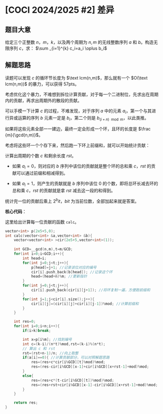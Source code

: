 # [COCI 2024/2025 #2] 差异

## 题目大意

给定三个正整数 $n，m，k$，以及两个周期为 $n,m$ 的无线整数序列 $a$ 和 $b$。构造无限序列 $c$，求： $\sum _{i=1}^{k} c_i=a_i \oplus b_i$

## 解题思路

读题可以发现 $c$ 的循环节长度为 $\text lcm(n,m)$，那么就有一个 $O(\text lcm(n,m))$ 的暴力，可以获得 57pts。

考虑优化这个暴力，不难想到拆位计算贡献，对于每一个二进制位，先求出在周期内的贡献，再求出周期外的散段的贡献。

可以手模一下计算 $c$ 的过程，不难发现，对于序列 $a$ 中的元素 $a_i$，第一个与其进行异或运算的序列 $b$ 元素一定是 $b_i$，第二个则是 $b_{(i+n) \mod m}$，以此类推。

如果将这些元素全部一一建边，最终一定会形成一个环，且环的长度是 $\frac {m}{\gcd(n,m)}$。

考虑将这些环一个个存下来，然后跑一下环上前缀和，就可以开始统计贡献：

计算出周期的个数 $c$ 和剩余长度 $rst$。

- 如果 $a_i=0$，则对应的 $b$ 序列中该位的贡献就是整个环的总和乘 $c$，$rst$ 的贡献可以通过前缀和相减得到。

- 如果 $a_i=1$，则产生的贡献就是 $b$ 序列中该位 $0$ 的个数，即将总环长减去环的总和乘 $c$，$rst$ 的贡献就是拿 $rst$ 减去这一段的和得到。

统计完一位的贡献后乘上 $2^bit$，$bit$ 为当前位数，全部加起来就是答案。

**核心代码**：

这里给出计算每一位贡献的函数 `calc`。

```cpp
vector<int> p(2e5+5,0);
int calc(vector<int> &a,vector<int> &b){
    vector<vector<int> >cir(2e5+5,vector<int>(1));
    
    int GCD=__gcd(n,m),t=m/GCD;
    for(int i=0;i<GCD;i++){
        int head=i;
        for(int j=0;j<t;j++){
            p[head]=j+1; //记录该位对应的编号
            cir[i].push_back(b[head]); //记录这个环
            head=(head+n)%m; //更新指针
        }
        for(int j=0;j<t;j++){
            cir[i].push_back(cir[i][j+1]); //将环复制一遍，方便跑前缀和
        }
        for(int j=1;j<cir[i].size();j++){
            cir[i][j]=(cir[i][j]+cir[i][j-1])%mod; //计算前缀和
        }
    }

    int res=0;
    for(int i=0;i<n;i++){
        if(i>k)break;

        int x=p[i%m]; //找到编号
        int c=(k-i)/(n*t)%mod,rst=(k-i)%(n*t);
        // 算出 c 和 rst
        rst=(rst+n-1)/n; //向上取整
        if(a[i]==0){ //计算贡献部分，可以对照解题思路
            res=(res+c*cir[i%GCD][t]%mod)%mod;
            res=(res-cir[i%GCD][x-1]+cir[i%GCD][x+rst-1]+mod)%mod;
        }
        else{
            res=(res+c*(t-cir[i%GCD][t])%mod)%mod;
            res=(res+rst+cir[i%GCD][x-1]-cir[i%GCD][x+rst-1]+mod)%mod;
        }
    }

    return res;
}
```
